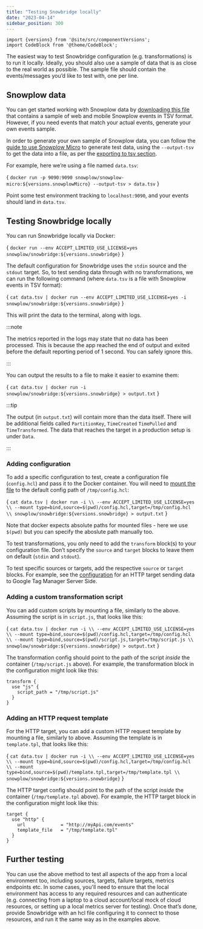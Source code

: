 ```yaml
---
title: "Testing Snowbridge locally"
date: "2023-04-14"
sidebar_position: 300
---
```


```mdx-code-block
import {versions} from '@site/src/componentVersions';
import CodeBlock from '@theme/CodeBlock';
```

The easiest way to test Snowbridge configuration (e.g. transformations) is to run it locally. Ideally, you should also use a sample of data that is as close to the real world as possible. The sample file should contain the events/messages you’d like to test with, one per line.

## Snowplow data

You can get started working with Snowplow data by [downloading this file](./assets/input.txt) that contains a sample of web and mobile Snowplow events in TSV format. However, if you need events that match your actual events, generate your own events sample.

In order to generate your own sample of Snowplow data, you can follow the [guide to use Snowplow Micro](/docs/data-product-studio/data-quality/snowplow-micro/basic-usage/index.md) to generate test data, using the `--output-tsv` to get the data into a file, as per the [exporting to tsv section](/docs/data-product-studio/data-quality/snowplow-micro/basic-usage/index.md#exporting-events).

For example, here we’re using a file named `data.tsv`:

<CodeBlock language="bash">{
`docker run -p 9090:9090 snowplow/snowplow-micro:${versions.snowplowMicro} --output-tsv > data.tsv`
}</CodeBlock>

Point some test environment tracking to `localhost:9090`, and your events should land in `data.tsv`.

## Testing Snowbridge locally

You can run Snowbridge locally via Docker:

<CodeBlock language="bash">{
`docker run --env ACCEPT_LIMITED_USE_LICENSE=yes snowplow/snowbridge:${versions.snowbridge}`
}</CodeBlock>

The default configuration for Snowbridge uses the `stdin` source and the `stdout` target. So, to test sending data through with no transformations, we can run the following command (where `data.tsv` is a file with Snowplow events in TSV format):

<CodeBlock language="bash">{
`cat data.tsv | docker run --env ACCEPT_LIMITED_USE_LICENSE=yes -i snowplow/snowbridge:${versions.snowbridge}`
}</CodeBlock>

This will print the data to the terminal, along with logs.

:::note

The metrics reported in the logs may state that no data has been processed. This is because the app reached the end of output and exited before the default reporting period of 1 second. You can safely ignore this.

:::

You can output the results to a file to make it easier to examine them:

<CodeBlock language="bash">{
`cat data.tsv | docker run -i snowplow/snowbridge:${versions.snowbridge} > output.txt`
}</CodeBlock>

:::tip

The output (in `output.txt`) will contain more than the data itself. There will be additional fields called `PartitionKey`, `TimeCreated` `TimePulled` and `TimeTransformed`. The data that reaches the target in a production setup is under `Data`.

:::

### Adding configuration

To add a specific configuration to test, create a configuration file (`config.hcl`) and pass it to the Docker container. You will need to [mount the file](https://docs.docker.com/storage/bind-mounts/) to the default config path of `/tmp/config.hcl`:

<CodeBlock language="bash">{
`cat data.tsv | docker run -i \\
    --env ACCEPT_LIMITED_USE_LICENSE=yes \\
    --mount type=bind,source=$(pwd)/config.hcl,target=/tmp/config.hcl \\
    snowplow/snowbridge:${versions.snowbridge} > output.txt`
}</CodeBlock>

Note that docker expects absolute paths for mounted files - here we use `$(pwd)` but you can specify the aboslute path manually too.

To test transformations, you only need to add the `transform` block(s) to your configuration file. Don’t specify the `source` and `target` blocks to leave them on default (`stdin` and `stdout`).

To test specific sources or targets, add the respective `source` or `target` blocks. For example, see the [configuration](/docs/api-reference/snowbridge/configuration/targets/http/google-tag-manager.md) for an HTTP target sending data to Google Tag Manager Server Side.

### Adding a custom transformation script

You can add custom scripts by mounting a file, similarly to the above. Assuming the script is in `script.js`, that looks like this:

<CodeBlock language="bash">{
`cat data.tsv | docker run -i \\
    --env ACCEPT_LIMITED_USE_LICENSE=yes \\
    --mount type=bind,source=$(pwd)/config.hcl,target=/tmp/config.hcl \\
    --mount type=bind,source=$(pwd)/script.js,target=/tmp/script.js \\
    snowplow/snowbridge:${versions.snowbridge} > output.txt`
}</CodeBlock>

The transformation config should point to the path of the script _inside_ the container (`/tmp/script.js` above). For example, the transformation block in the configuration might look like this:

```hcl
transform {
  use "js" {
    script_path = "/tmp/script.js"
  }
}
```

### Adding an HTTP request template

For the HTTP target, you can add a custom HTTP request template by mounting a file, similarly to above. Assuming the template is in `template.tpl`, that looks like this:

<CodeBlock language="bash">{
`cat data.tsv | docker run -i \\
    --env ACCEPT_LIMITED_USE_LICENSE=yes \\
    --mount type=bind,source=$(pwd)/config.hcl,target=/tmp/config.hcl \\
    --mount type=bind,source=$(pwd)/template.tpl,target=/tmp/template.tpl \\
    snowplow/snowbridge:${versions.snowbridge}`
}</CodeBlock>



The HTTP target config should point to the path of the script _inside_ the container (`/tmp/template.tpl` above). For example, the HTTP target block in the configuration might look like this:

```hcl
target {
  use "http" {
    url             = "http://myApi.com/events"
    template_file   = "/tmp/template.tpl"
  }
}
```

## Further testing

You can use the above method to test all aspects of the app from a local environment too, including sources, targets, failure targets, metrics endpoints etc. In some cases, you'll need to ensure that the local environment has access to any required resources and can authenticate (e.g. connecting from a laptop to a cloud account/local mock of cloud resources, or setting up a local metrics server for testing). Once that’s done, provide Snowbridge with an hcl file configuring it to connect to those resources, and run it the same way as in the examples above.
